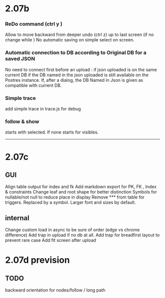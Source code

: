 # 2.07b

### ReDo command (ctrl y ) 

Allow to move backward from deeper undo (ctrl z)  up to last screen (if no change while )
No automatic saving on simple select on screen. 

### Automatic connection to DB according to Original DB for a saved JSON

No need to connect first before an upload : 
 if json uploaded is on the same current DB
 if the DB named in the json uploaded is still available on the Postres instance. 
 If, after a dialog, the DB Named in Json is given as compatible with current DB. 

### Simple trace 
 add simple trace in trace.js for debug

### follow & show 
 starts with selected. If none starts for visibles.

--- 

# 2.07c

## GUI

Align table output for index and fk
Add markdown export for PK, FK , Index & constraints 
Change leaf and root shape for better distinction 
Symbols for nullable/not null to reduce place in display
Remove *** from table for triggers. Replaced by a symbol. 
Larger font and sizes by default. 



## internal

Change custom load in async to be sure of order (edge vs chrome difference)
Add trap in upload if no db at all. 
Add trap for breadfirst layout to prevent rare case
Add fit screen after upload


# 2.07d prevision 





## TODO 
   backward orientation for nodes/follow / long path




